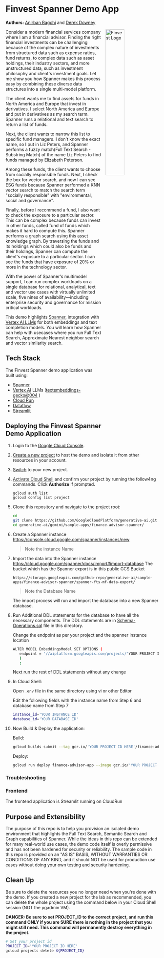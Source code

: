 # Finvest Spanner Demo App

**Authors:** [Anirban Bagchi](https://github.com/anirbanbagchi1979) and [Derek Downey](https://github.com/dtest)

<img align="right" style="padding-left: 10px;" src="https://storage.googleapis.com/github-repo/generative-ai/sample-apps/finance-advisor-spanner/images/Finvest-white.jpg" width="35%" alt="Finvest Logo">

Consider a modern financial services company where I am a financial advisor. Finding the right financial investments can be challenging because of the complex nature of investments from structured data such as expense ratios, fund returns, to complex data such as asset holdings, their industry sectors, and more unstructured data, such as investment philosophy and client's investment goals. Let me show you how Spanner makes this process easy by combining these diverse data structures into a single multi-model platform.

The client wants me to find assets for funds in North America and Europe that invest in derivatives. I select North America and Europe and put in derivatives as my search term. Spanner runs a relational and text search to return a list of funds.

Next, the client wants to narrow this list to specific fund managers. I don't know the exact name, so I put in Liz Peters, and Spanner performs a fuzzy match(Full Text Search - Substring Match) of the name Liz Peters to find funds managed by Elizabeth Peterson.

Among these funds, the client wants to choose from socially responsible funds. Next, I check the box for vector search, and now I can see ESG funds because Spanner performed a KNN vector search to match the search term "socially responsible" with "environmental, social and governance".

Finally, before I recommend a fund, I also want to check the exposure to a particular sector. This can be complex because funds can invest in other funds, called fund of funds which makes it hard to compute this. Spanner performs a graph search using this asset knowledge graph. By traversing the funds and its holdings which could also be funds and their holdings, Spanner can compute the client's exposure to a particular sector. I can see the funds that have exposure of 20% or more in the technology sector.

With the power of Spanner's multimodel support, I can run complex workloads on a single database for relational, analytical, text and vector use cases with virtually unlimited scale, five nines of availability—including enterprise security and governance for mission critical workloads.

This demo highlights [Spanner](https://cloud.google.com/spanner),  integration with [Vertex AI LLMs](https://cloud.google.com/model-garden?hl=en) for both embeddings and text completion models. You will learn how Spanner can help with usecases where you run Full Text Search, Approximate Nearest neighbor search and vector similarity search. 

## Tech Stack

The Finvest Spanner demo application was built using:

- [Spanner](https://cloud.google.com/spanner) 
- [Vertex AI](https://cloud.google.com/vertex-ai?hl=en) LLMs ([textembeddings-gecko@004](https://cloud.google.com/vertex-ai/generative-ai/docs/model-reference/text-embeddings) )
- [Cloud Run](https://cloud.google.com/run)
- [Dataflow](https://cloud.google.com/dataflow?)
- [Streamlit](https://streamlit.io/)


## Deploying the Finvest Spanner Demo Application

1. Login to the [Google Cloud Console](https://console.cloud.google.com/).

2. [Create a new project](https://developers.google.com/maps/documentation/places/web-service/cloud-setup) to host the demo and isolate it from other resources in your account.

3. [Switch](https://cloud.google.com/resource-manager/docs/creating-managing-projects#identifying_projects) to your new project.

4. [Activate Cloud Shell](https://cloud.google.com/shell/docs/using-cloud-shell) and confirm your project by running the follow4ng commands. Click **Authorize** if prompted.

   ```bash
   gcloud auth list
   gcloud config list project
   ```

5. Clone this repository and navigate to the project root:
   
   ```bash
   cd
   git clone https://github.com/GoogleCloudPlatform/generative-ai.git
   cd generative-ai/gemini/sample-apps/finance-advisor-spanner/
   ```

6. Create a Spanner instance
   https://console.cloud.google.com/spanner/instances/new

   >Note the instance Name

7. Import the data into the Spanner instance
   https://cloud.google.com/spanner/docs/import#import-database
   The bucket which has the Spanner export is in this public GCS Bucket
   
   ```https://storage.googleapis.com/github-repo/generative-ai/sample-apps/finance-advisor-spanner/spanner-fts-mf-data-export/```


   >Note the Database Name

   The import process will run and import the database into a new Spanner database.

8. Run Additional DDL statements for the database to have all the necessary components.
   The DDL statements are in [Schema-Operations.sql](./Schema-Operations.sql) file in this directory.

   Change the endpoint as per your project and the spanner instance location
      ```bash 
      ALTER MODEL EmbeddingsModel SET OPTIONS (
         endpoint = '//aiplatform.googleapis.com/projects/'YOUR PROJECT ID HERE'/locations/'YOUR SPANNER INSTANCE LOCATION HERE'/publishers/google/models/text-embedding-003'
         )
         ;
      ```
   Next run the rest of DDL statements without any change

9. In Cloud Shell:
   
   Open ```.env``` file in the same directory using vi or other Editor
   
   Edit the following fields with the instance name from Step 6 and database name from Step 7
   ```bash
   instance_id='YOUR INSTANCE ID'
   database_id='YOUR DATABASE ID'
   ``` 

10. Now Build & Deploy the application:
      
      Build: 

      ```bash
      gcloud builds submit --tag gcr.io/'YOUR PROJECT ID HERE'/finance-advisor-app
      ```

      Deploy: 

      ```bash 
      gcloud run deploy finance-advisor-app --image gcr.io/'YOUR PROJECT ID HERE'/finance-advisor-app --platform managed    --region 'YOUR SPANNER REGION' --allow-unauthenticated
      ```


   ### Troubleshooting



### Frontend

The frontend application is Streamlit running on CloudRun

## Purpose and Extensibility

The purpose of this repo is to help you provision an isolated demo environment that highlights the Full Text Search, Semantic Search and Graph capabilities of Spanner. While the ideas in this repo can be extended for many real-world use cases, the demo code itself is overly permissive and has not been hardened for security or reliability. The sample code in this repo is provided on an "AS IS" BASIS, WITHOUT WARRANTIES OR CONDITIONS OF ANY KIND, and it should NOT be used for production use cases without doing your own testing and security hardening.

## Clean Up

Be sure to delete the resources you no longer need when you're done with the demo. If you created a new project for the lab as recommended, you can delete the whole project using the command below in your Cloud Shell session (NOT the pgadmin VM).

**DANGER: Be sure to set PROJECT_ID to the correct project, and run this command ONLY if you are SURE there is nothing in the project that you might still need. This command will permanently destroy everything in the project.**

```bash
# Set your project id
PROJECT_ID='YOUR PROJECT ID HERE'
gcloud projects delete ${PROJECT_ID}
```
